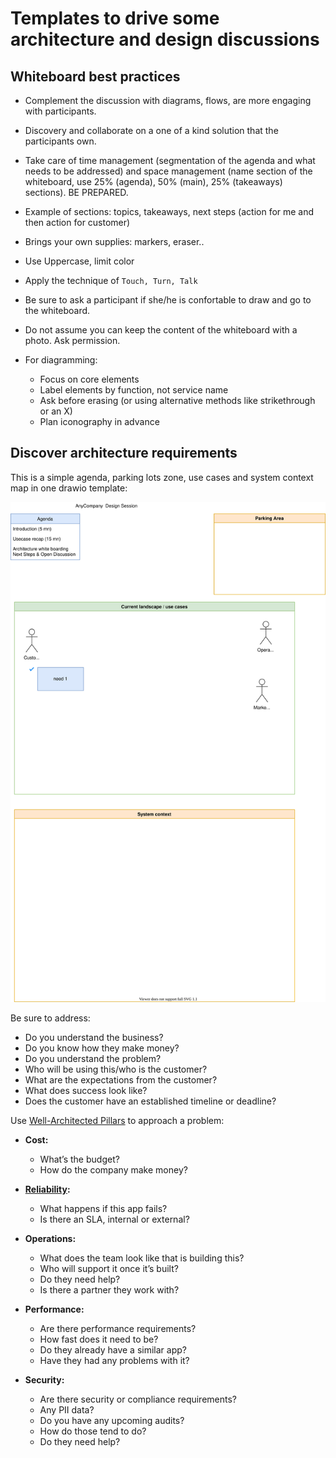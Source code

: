 # Templates to drive some architecture and design discussions

## Whiteboard best practices

* Complement the discussion with diagrams, flows, are more engaging with participants.
* Discovery and collaborate on a one of a kind solution that the participants own.
* Take care of time management (segmentation of the agenda and what needs to be addressed) and space management (name section of the whiteboard, use 25% (agenda), 50% (main), 25% (takeaways) sections). BE PREPARED.
* Example of sections: topics, takeaways, next steps (action for me and then action for customer)
* Brings your own supplies: markers, eraser..
* Use Uppercase, limit color
* Apply the technique of `Touch, Turn, Talk`
* Be sure to ask a participant if she/he is confortable to draw and go to the whiteboard.
* Do not assume you can keep the content of the whiteboard with a photo. Ask permission.
* For diagramming:

    * Focus on core elements
    * Label elements by function, not service name
    * Ask before erasing (or using alternative methods like strikethrough or an X)
    * Plan iconography in advance

## Discover architecture requirements

This is a simple agenda, parking lots zone, use cases and system context map in one drawio template:

![](./diagrams/architecture.drawio.svg)

Be sure to address:

* Do you understand the business?
* Do you know how they make money?
* Do you understand the problem?
* Who will be using this/who is the customer?
* What are the expectations from the customer?
* What does success look like?
* Does the customer have an established timeline or deadline?

Use [Well-Architected Pillars](../sa/well-architectured.md) to approach a problem:

* **Cost:**

    * What’s the budget?
    * How do the company make money?

* **[Reliability](../sa/well-architectured.md#reliability):** 

    * What happens if this app fails?
    * Is there an SLA, internal or external?

* **Operations:**

    * What does the team look like that is building this?
    * Who will support it once it’s built?
    * Do they need help?
    * Is there a partner they work with?

* **Performance:**

    * Are there performance requirements?
    * How fast does it need to be?
    * Do they already have a similar app?
    * Have they had any problems with it?

* **Security:**

    * Are there security or compliance requirements?
    * Any PII data?
    * Do you have any upcoming audits? 
    * How do those tend to do? 
    * Do they need help? 